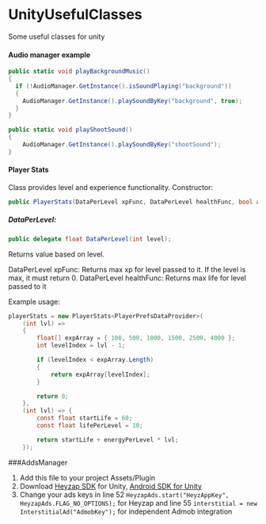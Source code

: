 # UnityUsefulClasses
Some useful classes for unity

#### Audio manager example

```c#
public static void playBackgroundMusic()
{
  if (!AudioManager.GetInstance().isSoundPlaying("background"))
  {
    AudioManager.GetInstance().playSoundByKey("background", true);
  }
}

public static void playShootSound()
{
    AudioManager.GetInstance().playSoundByKey("shootSound");
}

```

#### Player Stats

Class provides level and experience functionality. 
Constructor:

```c#
public PlayerStats(DataPerLevel xpFunc, DataPerLevel healthFunc, bool autosave = true);
```
##### DataPerLevel:
```c#
public delegate float DataPerLevel(int level);
```
Returns value based on level. 

DataPerLevel xpFunc: Returns max xp for level passed to it. If the level is max, it must return 0.
DataPerLevel healthFunc: Returns max life for level passed to it

Example usage:
```c#
playerStats = new PlayerStats<PlayerPrefsDataProvider>(
    (int lvl) =>
    {
        float[] expArray = { 100, 500, 1000, 1500, 2500, 4000 };
        int levelIndex = lvl - 1;

        if (levelIndex < expArray.Length)
        {
            return expArray[levelIndex];
        }

        return 0;
    },
    (int lvl) => {
        const float startLife = 60;
        const float lifePerLevel = 10;

        return startLife + energyPerLevel * lvl;
    });
```

###AddsManager
1. Add this file to your project Assets/Plugin
2. Download [Heyzap SDK](https://developers.heyzap.com/docs/unity_sdk_setup_and_requirements) for Unity, [Android SDK for Unity](https://github.com/googleads/googleads-mobile-plugins/releases)
3. Change your ads keys in line 52 ```HeyzapAds.start("HeyzAppKey", HeyzapAds.FLAG_NO_OPTIONS);``` for Heyzap and line 55 ```interstitial = new InterstitialAd("AdmobKey");``` for independent Admob integration


